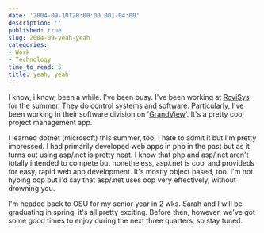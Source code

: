 ```yaml
---
date: '2004-09-10T20:00:00.001-04:00'
description: ''
published: true
slug: 2004-09-yeah-yeah
categories:
- Work
- Technology
time_to_read: 5
title: yeah, yeah
---
```


I know, i know, been a while. I've been busy. I've been working at [RoviSys](http://www.rovisys.com/) for the summer. They do control systems and software. Particularly, I've been working in their software division on '[GrandView](http://www.grandview2000.com/)'. It's a pretty cool project management app.

I learned dotnet (microsoft) this summer, too. I hate to admit it but I'm pretty impressed. I had primarily developed web apps in php in the past but as it turns out using asp/.net is pretty neat. I know that php and asp/.net aren't totally intended to compete but nonetheless, asp/.net is cool and provideds for easy, rapid web app development. It's mostly object based, too. I'm not hyping oop but i'd say that asp/.net uses oop very effectively, without drowning you.

I'm headed back to OSU for my senior year in 2 wks. Sarah and I will be graduating in spring, it's all pretty exciting. Before then, however, we've got some good times to enjoy during the next three quarters, so stay tuned.